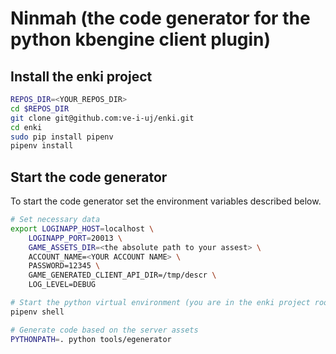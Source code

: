 # Ninmah (the code generator for the python kbengine client plugin)

## Install the enki project

```bash
REPOS_DIR=<YOUR_REPOS_DIR>
cd $REPOS_DIR
git clone git@github.com:ve-i-uj/enki.git
cd enki
sudo pip install pipenv
pipenv install
```

## Start the code generator

To start the code generator set the environment variables described below.

```bash
# Set necessary data
export LOGINAPP_HOST=localhost \
    LOGINAPP_PORT=20013 \
    GAME_ASSETS_DIR=<the absolute path to your assest> \
    ACCOUNT_NAME=<YOUR ACCOUNT NAME> \
    PASSWORD=12345 \
    GAME_GENERATED_CLIENT_API_DIR=/tmp/descr \
    LOG_LEVEL=DEBUG

# Start the python virtual environment (you are in the enki project root directory)
pipenv shell

# Generate code based on the server assets
PYTHONPATH=. python tools/egenerator
```
